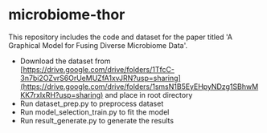 # microbiome-thor

This repository includes the code and dataset for the paper titled 'A Graphical Model for Fusing Diverse Microbiome Data'.

- Download the dataset from [https://drive.google.com/drive/folders/1TfcC-3n7bi2OZvrS6OrUeMUZfA1xvJRN?usp=sharing](https://drive.google.com/drive/folders/1smsN1B5EyEHpyNDzg1SBhwMKK7rxlxRH?usp=sharing) and place in root directory
- Run dataset_prep.py to preprocess dataset
- Run model_selection_train.py to fit the model
- Run result_generate.py to generate the results

